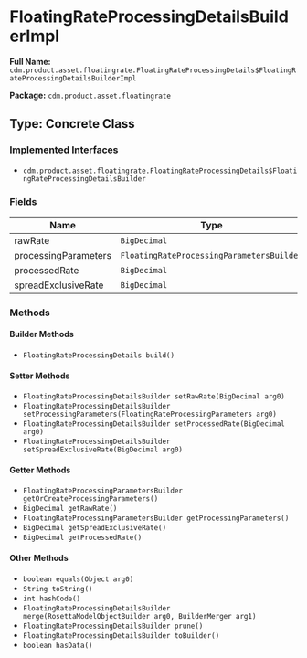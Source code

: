 # FloatingRateProcessingDetailsBuilderImpl

**Full Name:** `cdm.product.asset.floatingrate.FloatingRateProcessingDetails$FloatingRateProcessingDetailsBuilderImpl`

**Package:** `cdm.product.asset.floatingrate`

## Type: Concrete Class

### Implemented Interfaces

- `cdm.product.asset.floatingrate.FloatingRateProcessingDetails$FloatingRateProcessingDetailsBuilder`

### Fields

| Name | Type | Description |
|------|------|-------------|
| rawRate | `BigDecimal` |  |
| processingParameters | `FloatingRateProcessingParametersBuilder` |  |
| processedRate | `BigDecimal` |  |
| spreadExclusiveRate | `BigDecimal` |  |

### Methods

#### Builder Methods

- `FloatingRateProcessingDetails build()`

#### Setter Methods

- `FloatingRateProcessingDetailsBuilder setRawRate(BigDecimal arg0)`
- `FloatingRateProcessingDetailsBuilder setProcessingParameters(FloatingRateProcessingParameters arg0)`
- `FloatingRateProcessingDetailsBuilder setProcessedRate(BigDecimal arg0)`
- `FloatingRateProcessingDetailsBuilder setSpreadExclusiveRate(BigDecimal arg0)`

#### Getter Methods

- `FloatingRateProcessingParametersBuilder getOrCreateProcessingParameters()`
- `BigDecimal getRawRate()`
- `FloatingRateProcessingParametersBuilder getProcessingParameters()`
- `BigDecimal getSpreadExclusiveRate()`
- `BigDecimal getProcessedRate()`

#### Other Methods

- `boolean equals(Object arg0)`
- `String toString()`
- `int hashCode()`
- `FloatingRateProcessingDetailsBuilder merge(RosettaModelObjectBuilder arg0, BuilderMerger arg1)`
- `FloatingRateProcessingDetailsBuilder prune()`
- `FloatingRateProcessingDetailsBuilder toBuilder()`
- `boolean hasData()`

